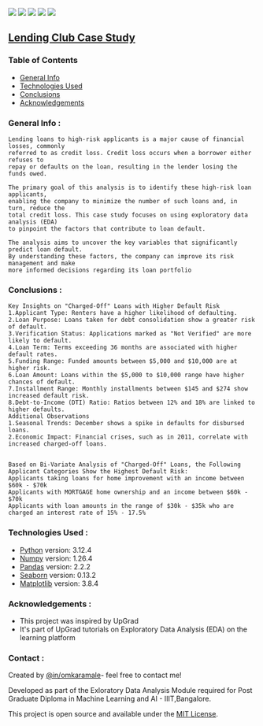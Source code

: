 <p>
<img src="https://img.shields.io/badge/python-3.12.4-blue?logo=python&logoColor=white" />
<img src="https://img.shields.io/badge/numpy-1.26.4-blue?logo=numpy&logoColor=white" />
<img src="https://img.shields.io/badge/pandas-2.2.2-blue?logo=pandas&logoColor=white" />
<img src="https://img.shields.io/badge/seaborn-0.13.2-blue?logo=seaborn&logoColor=white" />
<img src="https://img.shields.io/badge/matplotlib-3.8.4-blue?logo=matplotlib&logoColor=white" />
</p>

## <u>Lending Club Case Study</u>

### Table of Contents
* [General Info](#general-information)
* [Technologies Used](#technologies-used)
* [Conclusions](#conclusions)
* [Acknowledgements](#acknowledgements)

### General Info :

``` 
Lending loans to high-risk applicants is a major cause of financial losses, commonly 
referred to as credit loss. Credit loss occurs when a borrower either refuses to 
repay or defaults on the loan, resulting in the lender losing the funds owed.

The primary goal of this analysis is to identify these high-risk loan applicants, 
enabling the company to minimize the number of such loans and, in turn, reduce the 
total credit loss. This case study focuses on using exploratory data analysis (EDA) 
to pinpoint the factors that contribute to loan default.

The analysis aims to uncover the key variables that significantly predict loan default.
By understanding these factors, the company can improve its risk management and make
more informed decisions regarding its loan portfolio 

```
<!-- You don't have to answer all the questions - just the ones relevant to your project. -->

### Conclusions :

``` 
Key Insights on "Charged-Off" Loans with Higher Default Risk
1.Applicant Type: Renters have a higher likelihood of defaulting.
2.Loan Purpose: Loans taken for debt consolidation show a greater risk of default.
3.Verification Status: Applications marked as "Not Verified" are more likely to default.
4.Loan Term: Terms exceeding 36 months are associated with higher default rates.
5.Funding Range: Funded amounts between $5,000 and $10,000 are at higher risk.
6.Loan Amount: Loans within the $5,000 to $10,000 range have higher chances of default.
7.Installment Range: Monthly installments between $145 and $274 show increased default risk.
8.Debt-to-Income (DTI) Ratio: Ratios between 12% and 18% are linked to higher defaults.
Additional Observations
1.Seasonal Trends: December shows a spike in defaults for disbursed loans.
2.Economic Impact: Financial crises, such as in 2011, correlate with increased charged-off loans.


Based on Bi-Variate Analysis of "Charged-Off" Loans, the Following Applicant Categories Show the Highest Default Risk:
Applicants taking loans for home improvement with an income between $60k - $70k
Applicants with MORTGAGE home ownership and an income between $60k - $70k
Applicants with loan amounts in the range of $30k - $35k who are charged an interest rate of 15% - 17.5%

```

<!-- You don't have to answer all the questions - just the ones relevant to your project. -->


### Technologies Used :
- [Python](https://www.python.org/) version: 3.12.4
- [Numpy](https://numpy.org/) version: 1.26.4
- [Pandas](https://pandas.pydata.org/) version: 2.2.2
- [Seaborn](https://seaborn.pydata.org/) version: 0.13.2
- [Matplotlib](https://matplotlib.org/) version: 3.8.4

<!-- As the libraries versions keep on changing, it is recommended to mention the version of library used in this project -->

### Acknowledgements :

- This project was inspired by UpGrad
- It's part of UpGrad tutorials on Exploratory Data Analysis (EDA) on the learning platform


### Contact :
Created by [@in/omkaramale](https://github.com/coder5om)- feel free to contact me!

Developed as part of the Exloratory Data Analysis Module required for Post Graduate Diploma in Machine Learning and AI - IIIT,Bangalore.

This project is open source and available under the [MIT License](https://github.com/coder5om/LendingClubCaseStudy/blob/main/licence.txt).

